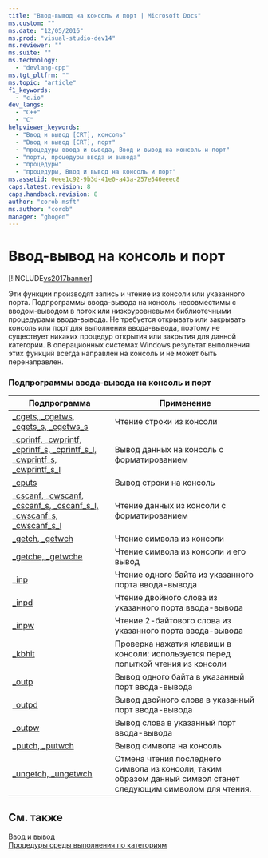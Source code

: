 ```yaml
---
title: "Ввод-вывод на консоль и порт | Microsoft Docs"
ms.custom: ""
ms.date: "12/05/2016"
ms.prod: "visual-studio-dev14"
ms.reviewer: ""
ms.suite: ""
ms.technology: 
  - "devlang-cpp"
ms.tgt_pltfrm: ""
ms.topic: "article"
f1_keywords: 
  - "c.io"
dev_langs: 
  - "C++"
  - "C"
helpviewer_keywords: 
  - "Ввод и вывод [CRT], консоль"
  - "Ввод и вывод [CRT], порт"
  - "процедуры ввода и вывода, Ввод и вывод на консоль и порт"
  - "порты, процедуры ввода и вывода"
  - "процедуры"
  - "процедуры, Ввод и вывод на консоль и порт"
ms.assetid: 0eee1c92-9b3d-41e0-a43a-257e546eeec8
caps.latest.revision: 8
caps.handback.revision: 8
author: "corob-msft"
ms.author: "corob"
manager: "ghogen"
---
```

# Ввод-вывод на консоль и порт
[!INCLUDE[vs2017banner](../assembler/inline/includes/vs2017banner.md)]

Эти функции производят запись и чтение из консоли или указанного порта.  Подпрограммы ввода\-вывода на консоль несовместимы с вводом\-выводом в поток или низкоуровневыми библиотечными процедурами ввода\-вывода.  Не требуется открывать или закрывать консоль или порт для выполнения ввода\-вывода, поэтому не существует никаких процедур открытия или закрытия для данной категории.  В операционных системах Windows результат выполнения этих функций всегда направлен на консоль и не может быть перенаправлен.  
  
### Подпрограммы ввода\-вывода на консоль и порт  
  
|Подпрограмма|Применение|  
|------------------|----------------|  
|[\_cgets, \_cgetws](../c-runtime-library/cgets-cgetws.md), [\_cgets\_s, \_cgetws\_s](../Topic/_cgets_s,%20_cgetws_s.md)|Чтение строки из консоли|  
|[\_cprintf, \_cwprintf](../c-runtime-library/reference/cprintf-cprintf-l-cwprintf-cwprintf-l.md), [\_cprintf\_s, \_cprintf\_s\_l, \_cwprintf\_s, \_cwprintf\_s\_l](../c-runtime-library/reference/cprintf-s-cprintf-s-l-cwprintf-s-cwprintf-s-l.md)|Вывод данных на консоль с форматированием|  
|[\_cputs](../Topic/_cputs,%20_cputws.md)|Вывод строки на консоль|  
|[\_cscanf, \_cwscanf](../c-runtime-library/reference/cscanf-cscanf-l-cwscanf-cwscanf-l.md), [\_cscanf\_s, \_cscanf\_s\_l, \_cwscanf\_s, \_cwscanf\_s\_l](../c-runtime-library/reference/cscanf-s-cscanf-s-l-cwscanf-s-cwscanf-s-l.md)|Чтение данных из консоли с форматированием|  
|[\_getch, \_getwch](../Topic/_getch,%20_getwch.md)|Чтение символа из консоли|  
|[\_getche, \_getwche](../Topic/_getch,%20_getwch.md)|Чтение символа из консоли и его вывод|  
|[\_inp](../c-runtime-library/inp-inpw-inpd.md)|Чтение одного байта из указанного порта ввода\-вывода|  
|[\_inpd](../c-runtime-library/inp-inpw-inpd.md)|Чтение двойного слова из указанного порта ввода\-вывода|  
|[\_inpw](../c-runtime-library/inp-inpw-inpd.md)|Чтение 2\-байтового слова из указанного порта ввода\-вывода|  
|[\_kbhit](../c-runtime-library/reference/kbhit.md)|Проверка нажатия клавиши в консоли: используется перед попыткой чтения из консоли|  
|[\_outp](../Topic/_outp,%20_outpw,%20_outpd.md)|Вывод одного байта в указанный порт ввода\-вывода|  
|[\_outpd](../Topic/_outp,%20_outpw,%20_outpd.md)|Вывод двойного слова в указанный порт ввода\-вывода|  
|[\_outpw](../Topic/_outp,%20_outpw,%20_outpd.md)|Вывод слова в указанный порт ввода\-вывода|  
|[\_putch, \_putwch](../Topic/_putch,%20_putwch.md)|Вывод символа на консоль|  
|[\_ungetch, \_ungetwch](../c-runtime-library/reference/ungetch-ungetwch-ungetch-nolock-ungetwch-nolock.md)|Отмена чтения последнего символа из консоли, таким образом данный символ станет следующим символом для чтения.|  
  
## См. также  
 [Ввод и вывод](../Topic/Input%20and%20Output.md)   
 [Процедуры среды выполнения по категориям](../c-runtime-library/run-time-routines-by-category.md)